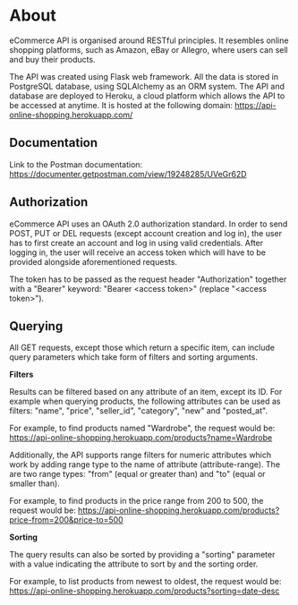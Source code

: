 About
===

eCommerce API is organised around RESTful principles. It resembles online shopping platforms, such as Amazon, eBay or Allegro, where users can sell and buy their products.

The API was created using Flask web framework. All the data is stored in PostgreSQL database, using SQLAlchemy as an ORM system. The API and database are deployed to Heroku, a cloud platform which allows the API to be accessed at anytime. It is hosted at the following domain: https://api-online-shopping.herokuapp.com/


## Documentation

Link to the Postman documentation: https://documenter.getpostman.com/view/19248285/UVeGr62D


## Authorization

eCommerce API uses an OAuth 2.0 authorization standard. In order to send POST, PUT or DEL requests (except account creation and log in), the user has to first create an account and log in using valid credentials. After logging in, the user will receive an access token which will have to be provided alongside aforementioned requests.

The token has to be passed as the request header "Authorization" together with a "Bearer" keyword: "Bearer <access token<blabla>>" (replace "<access token<blabla>>").


## Querying

All GET requests, except those which return a specific item, can include query parameters which take form of filters and sorting arguments.

**Filters**

Results can be filtered based on any attribute of an item, except its ID. For example when querying products, the following attributes can be used as filters: "name", "price", "seller_id", "category", "new" and "posted_at".
 
For example, to find products named "Wardrobe", the request would be: https://api-online-shopping.herokuapp.com/products?name=Wardrobe

Additionally, the API supports range filters for numeric attributes which work by adding range type to the name of attribute (attribute-range). The are two range types: "from" (equal or greater than) and "to" (equal or smaller than).
 
For example, to find products in the price range from 200 to 500, the request would be: https://api-online-shopping.herokuapp.com/products?price-from=200&price-to=500

**Sorting**

The query results can also be sorted by providing a "sorting" parameter with a value indicating the attribute to sort by and the sorting order.
  
For example, to list products from newest to oldest, the request would be: https://api-online-shopping.herokuapp.com/products?sorting=date-desc

